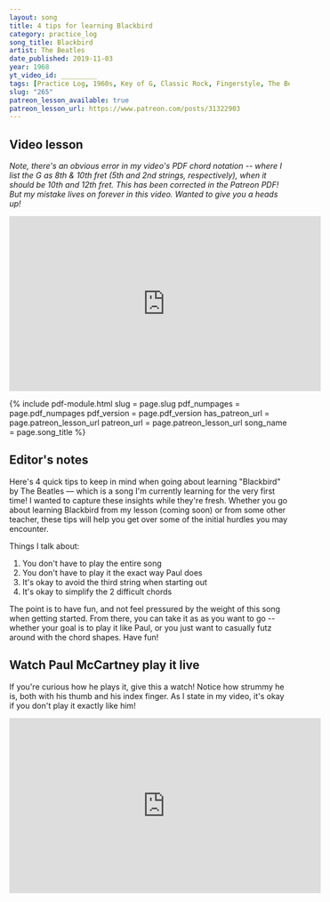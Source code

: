 ```yaml
---
layout: song
title: 4 tips for learning Blackbird
category: practice_log
song_title: Blackbird
artist: The Beatles
date_published: 2019-11-03
year: 1968
yt_video_id: _________
tags: [Practice Log, 1960s, Key of G, Classic Rock, Fingerstyle, The Beatles]
slug: "265"
patreon_lesson_available: true
patreon_lesson_url: https://www.patreon.com/posts/31322903
---
```


## Video lesson

_Note, there's an obvious error in my video's PDF chord notation -- where I list the G as 8th & 10th fret (5th and 2nd strings, respectively), when it should be 10th and 12th fret. This has been corrected in the Patreon PDF! But my mistake lives on forever in this video. Wanted to give you a heads up!_

<iframe width="560" height="315" src="https://www.youtube.com/embed/BwnL0t87I3Y?showinfo=0" frameborder="0" allowfullscreen></iframe>

<!-- Coming soon... -->

{% include pdf-module.html
     slug = page.slug
     pdf_numpages = page.pdf_numpages
     pdf_version = page.pdf_version
     has_patreon_url = page.patreon_lesson_url
     patreon_url = page.patreon_lesson_url
     song_name = page.song_title %}

## Editor's notes

Here's 4 quick tips to keep in mind when going about learning "Blackbird" by The Beatles –– which is a song I'm currently learning for the very first time! I wanted to capture these insights while they're fresh. Whether you go about learning Blackbird from my lesson (coming soon) or from some other teacher, these tips will help you get over some of the initial hurdles you may encounter.

Things I talk about:

1. You don't have to play the entire song
2. You don't have to play it the exact way Paul does
3. It's okay to avoid the third string when starting out
4. It's okay to simplify the 2 difficult chords

The point is to have fun, and not feel pressured by the weight of this song when getting started. From there, you can take it as as you want to go -- whether your goal is to play it like Paul, or you just want to casually futz around with the chord shapes. Have fun!

## Watch Paul McCartney play it live

If you're curious how he plays it, give this a watch! Notice how strummy he is, both with his thumb and his index finger. As I state in my video, it's okay if you don't play it exactly like him!

<iframe width="560" height="315" src="https://www.youtube.com/embed/RDxfjUEBT9I" frameborder="0" allow="accelerometer; autoplay; encrypted-media; gyroscope; picture-in-picture" allowfullscreen></iframe>
